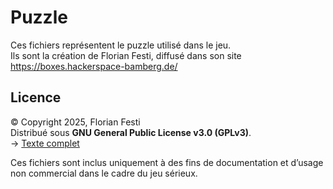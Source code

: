 # Puzzle

Ces fichiers représentent le puzzle utilisé dans le jeu.  
Ils sont la création de Florian Festi, diffusé dans son site https://boxes.hackerspace-bamberg.de/ 

## Licence
© Copyright 2025, Florian Festi  
Distribué sous **GNU General Public License v3.0 (GPLv3)**.  
→ [Texte complet](https://www.gnu.org/licenses/gpl-3.0.html)

Ces fichiers sont inclus uniquement à des fins de documentation et d’usage non commercial dans le cadre du jeu sérieux.
